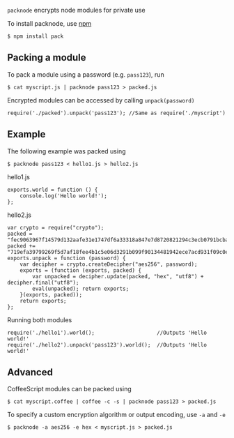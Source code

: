 `packnode` encrypts node modules for private use

To install packnode, use [npm](http://github.com/isaacs/npm)

    $ npm install pack

## Packing a module
    
To pack a module using a password (e.g. `pass123`), run

    $ cat myscript.js | packnode pass123 > packed.js
    
Encrypted modules can be accessed by calling `unpack(password)`

    require('./packed').unpack('pass123'); //Same as require('./myscript')
    
## Example

The following example was packed using

    $ packnode pass123 < hello1.js > hello2.js

hello1.js

    exports.world = function () {
        console.log('Hello world!');
    };

hello2.js

    var crypto = require("crypto");
    packed = "fec9063967f14579d132aafe31e1747df6a33318a847e7d8720821294c3ecb0791bcbabd58231b35";
    packed += "719efa39799269f5d7af18fee4b1c5e06d3291b099f90134481942ece7acd931f09c0ea34aaafcc1";
    exports.unpack = function (password) {
        var decipher = crypto.createDecipher("aes256", password);
        exports = (function (exports, packed) {
            var unpacked = decipher.update(packed, "hex", "utf8") + decipher.final("utf8");
            eval(unpacked); return exports;
        }(exports, packed));
        return exports;
    };

Running both modules

    require('./hello1').world();                    //Outputs 'Hello world!'
    require('./hello2').unpack('pass123').world();  //Outputs 'Hello world!'

## Advanced

CoffeeScript modules can be packed using
    
    $ cat myscript.coffee | coffee -c -s | packnode pass123 > packed.js
    
To specify a custom encryption algorithm or output encoding, use `-a` and `-e`

    $ packnode -a aes256 -e hex < myscript.js > packed.js